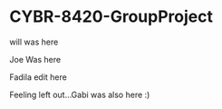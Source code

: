 # CYBR-8420-GroupProject

will was here


Joe Was here

Fadila edit here

Feeling left out...Gabi was also here :)
